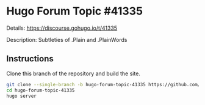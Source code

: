 # Hugo Forum Topic #41335

Details: <https://discourse.gohugo.io/t/41335>

Description: Subtleties of .Plain and .PlainWords

## Instructions

Clone this branch of the repository and build the site.

```bash
git clone --single-branch -b hugo-forum-topic-41335 https://github.com/jmooring/hugo-testing hugo-forum-topic-41335
cd hugo-forum-topic-41335
hugo server
```
